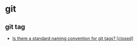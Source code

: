 # git



## git tag

- [Is there a standard naming convention for git tags? [closed]](https://stackoverflow.com/questions/2006265/is-there-a-standard-naming-convention-for-git-tags)
